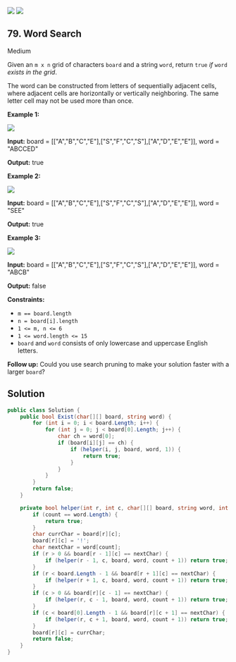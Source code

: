 [![](https://img.shields.io/github/stars/javadev/LeetCode-in-All?label=Stars&style=flat-square)](https://github.com/javadev/LeetCode-in-All)
[![](https://img.shields.io/github/forks/javadev/LeetCode-in-All?label=Fork%20me%20on%20GitHub%20&style=flat-square)](https://github.com/javadev/LeetCode-in-All/fork)

## 79\. Word Search

Medium

Given an `m x n` grid of characters `board` and a string `word`, return `true` _if_ `word` _exists in the grid_.

The word can be constructed from letters of sequentially adjacent cells, where adjacent cells are horizontally or vertically neighboring. The same letter cell may not be used more than once.

**Example 1:**

![](https://assets.leetcode.com/uploads/2020/11/04/word2.jpg)

**Input:** board = \[\["A","B","C","E"],["S","F","C","S"],["A","D","E","E"]], word = "ABCCED"

**Output:** true 

**Example 2:**

![](https://assets.leetcode.com/uploads/2020/11/04/word-1.jpg)

**Input:** board = \[\["A","B","C","E"],["S","F","C","S"],["A","D","E","E"]], word = "SEE"

**Output:** true 

**Example 3:**

![](https://assets.leetcode.com/uploads/2020/10/15/word3.jpg)

**Input:** board = \[\["A","B","C","E"],["S","F","C","S"],["A","D","E","E"]], word = "ABCB"

**Output:** false 

**Constraints:**

*   `m == board.length`
*   `n = board[i].length`
*   `1 <= m, n <= 6`
*   `1 <= word.length <= 15`
*   `board` and `word` consists of only lowercase and uppercase English letters.

**Follow up:** Could you use search pruning to make your solution faster with a larger `board`?

## Solution

```csharp
public class Solution {
    public bool Exist(char[][] board, string word) {
        for (int i = 0; i < board.Length; i++) {
            for (int j = 0; j < board[0].Length; j++) {
                char ch = word[0];
                if (board[i][j] == ch) {
                    if (helper(i, j, board, word, 1)) {
                        return true;
                    }
                }
            }
        }
        return false;
    }

    private bool helper(int r, int c, char[][] board, string word, int count) {
        if (count == word.Length) {
            return true;
        }
        char currChar = board[r][c];
        board[r][c] = '!';
        char nextChar = word[count];
        if (r > 0 && board[r - 1][c] == nextChar) {
            if (helper(r - 1, c, board, word, count + 1)) return true;
        }
        if (r < board.Length - 1 && board[r + 1][c] == nextChar) {
            if (helper(r + 1, c, board, word, count + 1)) return true;
        }
        if (c > 0 && board[r][c - 1] == nextChar) {
            if (helper(r, c - 1, board, word, count + 1)) return true;
        }
        if (c < board[0].Length - 1 && board[r][c + 1] == nextChar) {
            if (helper(r, c + 1, board, word, count + 1)) return true;
        }
        board[r][c] = currChar;
        return false;
    }
}
```